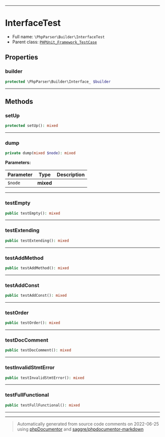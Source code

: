 ***

# InterfaceTest





* Full name: `\PhpParser\Builder\InterfaceTest`
* Parent class: [`PHPUnit_Framework_TestCase`](../../PHPUnit_Framework_TestCase.md)



## Properties


### builder



```php
protected \PhpParser\Builder\Interface_ $builder
```






***

## Methods


### setUp



```php
protected setUp(): mixed
```











***

### dump



```php
private dump(mixed $node): mixed
```








**Parameters:**

| Parameter | Type | Description |
|-----------|------|-------------|
| `$node` | **mixed** |  |




***

### testEmpty



```php
public testEmpty(): mixed
```











***

### testExtending



```php
public testExtending(): mixed
```











***

### testAddMethod



```php
public testAddMethod(): mixed
```











***

### testAddConst



```php
public testAddConst(): mixed
```











***

### testOrder



```php
public testOrder(): mixed
```











***

### testDocComment



```php
public testDocComment(): mixed
```











***

### testInvalidStmtError



```php
public testInvalidStmtError(): mixed
```











***

### testFullFunctional



```php
public testFullFunctional(): mixed
```











***


***
> Automatically generated from source code comments on 2022-06-25 using [phpDocumentor](http://www.phpdoc.org/) and [saggre/phpdocumentor-markdown](https://github.com/Saggre/phpDocumentor-markdown)
